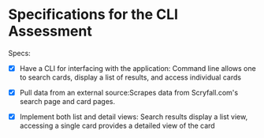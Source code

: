 # Specifications for the CLI Assessment

Specs:

- [x] Have a CLI for interfacing with the application: Command line allows one to search cards, display a list of results, and access individual cards

- [x] Pull data from an external source:Scrapes data from Scryfall.com's search page and card pages. 

- [x] Implement both list and detail views: Search results display a list view, accessing a single card provides a detailed view of the card
